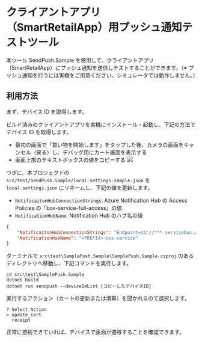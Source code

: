 # クライアントアプリ（SmartRetailApp）用プッシュ通知テストツール

本ツール SendPush.Sample を使用して、クライアントアプリ（SmartRetailApp）にプッシュ通知を送信しテストすることができます。（※ プッシュ通知を行うには実機をご用意ください。シミュレータでは動作しません。）

## 利用方法

まず、デバイス ID を取得します。

ビルド済みのクライアントアプリを実機にインストール・起動し、下記の方法でデバイス ID を取得します。

  - 最初の画面で「買い物を開始します」をタップした後、カメラの画面をキャンセル（戻る）し、デバッグ用にカート画面を表示する
  - 画面上部のテキストボックスの値をコピーする
  ![](images/notification-hubs-009.png)

つぎに、本プロジェクトの `src/test/SendPush.Sample/local.settings.sample.json` を `local.settings.json` にリネームし、下記の値を更新します。

- `NotificaitonHubConnectionStrings`: Azure Notification Hub の Access Policies の「box-service-full-access」の値
- `NotificationHubName`: Notification Hub のハブ名の値

```json
{
    "NotificaitonHubConnectionStrings": "Endpoint=sb://***.servicebus.windows.net/;SharedAccessKeyName=box-service-full-access;SharedAccessKey=***",
    "NotificationHubName": "<PREFIX>-box-service"
}
```

ターミナルで `src\test\SamplePush.Sample\SamplePush.Sample.csproj` のあるディレクトリへ移動し、下記コマンドを実行します。

```
cd src\test\SamplePush.Sample
dotnet build
dotnet run sendpush --deviceIdList {コピーしたデバイスID}
```

実行するアクション（カートの更新または清算）を聞かれるので選択します。

```
? Select Action
> update_cart
  receipt
```

正常に接続できていれば、デバイスで画面が遷移することを確認できます。
